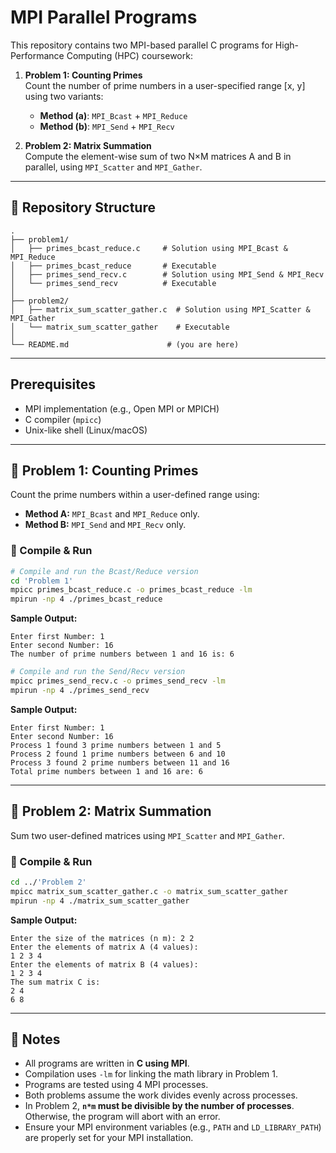 # MPI Parallel Programs

This repository contains two MPI-based parallel C programs for High-Performance Computing (HPC) coursework:

1. **Problem 1: Counting Primes**  
   Count the number of prime numbers in a user-specified range \[x, y\] using two variants:
   - **Method (a)**: `MPI_Bcast` + `MPI_Reduce`  
   - **Method (b)**: `MPI_Send` + `MPI_Recv`

2. **Problem 2: Matrix Summation**  
   Compute the element-wise sum of two N×M matrices A and B in parallel, using `MPI_Scatter` and `MPI_Gather`.

---

## 📁 Repository Structure

```
.
├── problem1/
│   ├── primes_bcast_reduce.c     # Solution using MPI_Bcast & MPI_Reduce
│   ├── primes_bcast_reduce       # Executable
│   ├── primes_send_recv.c        # Solution using MPI_Send & MPI_Recv
│   └── primes_send_recv          # Executable
│
├── problem2/
│   ├── matrix_sum_scatter_gather.c  # Solution using MPI_Scatter & MPI_Gather
│   └── matrix_sum_scatter_gather    # Executable
│
└── README.md                      # (you are here)
```  

---

## Prerequisites

- MPI implementation (e.g., Open MPI or MPICH)  
- C compiler (`mpicc`)  
- Unix-like shell (Linux/macOS)

---

## 🧠 Problem 1: Counting Primes

Count the prime numbers within a user-defined range using:

- **Method A:** `MPI_Bcast` and `MPI_Reduce` only.
- **Method B:** `MPI_Send` and `MPI_Recv` only.

### 🔧 Compile & Run

```bash
# Compile and run the Bcast/Reduce version
cd 'Problem 1'
mpicc primes_bcast_reduce.c -o primes_bcast_reduce -lm
mpirun -np 4 ./primes_bcast_reduce
```

**Sample Output:**
```
Enter first Number: 1
Enter second Number: 16
The number of prime numbers between 1 and 16 is: 6
```

```bash
# Compile and run the Send/Recv version
mpicc primes_send_recv.c -o primes_send_recv -lm
mpirun -np 4 ./primes_send_recv
```

**Sample Output:**
```
Enter first Number: 1
Enter second Number: 16
Process 1 found 3 prime numbers between 1 and 5
Process 2 found 1 prime numbers between 6 and 10
Process 3 found 2 prime numbers between 11 and 16
Total prime numbers between 1 and 16 are: 6
```

---

## 🧮 Problem 2: Matrix Summation

Sum two user-defined matrices using `MPI_Scatter` and `MPI_Gather`.

### 🔧 Compile & Run

```bash
cd ../'Problem 2'
mpicc matrix_sum_scatter_gather.c -o matrix_sum_scatter_gather
mpirun -np 4 ./matrix_sum_scatter_gather
```

**Sample Output:**
```
Enter the size of the matrices (n m): 2 2
Enter the elements of matrix A (4 values):
1 2 3 4
Enter the elements of matrix B (4 values):
1 2 3 4
The sum matrix C is:
2 4 
6 8
```

---

## 📌 Notes

- All programs are written in **C using MPI**.
- Compilation uses `-lm` for linking the math library in Problem 1.
- Programs are tested using 4 MPI processes.
- Both problems assume the work divides evenly across processes.  
- In Problem 2, **`n*m` must be divisible by the number of processes**. Otherwise, the program will abort with an error.
- Ensure your MPI environment variables (e.g., `PATH` and `LD_LIBRARY_PATH`) are properly set for your MPI installation.
